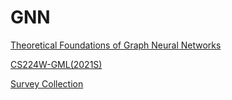 # GNN

[Theoretical Foundations of Graph Neural Networks](https://petar-v.com/talks/GNN-Wednesday.pdf)

[CS224W-GML(2021S)](https://mp.weixin.qq.com/s?__biz=MzUyNzcyNzE0Mg==&mid=2247500163&idx=1&sn=f6d9b0e9f2d7467274136ca5940d63f8&chksm=fa79aecacd0e27dc9dc2951d69b5c40b3d2113dffe88e6912fb41662e9a37d151e6d6b2abaa4&mpshare=1&scene=24&srcid=0425Z3k3w2WA6sTqoew0ortw&sharer_sharetime=1619335374988&sharer_shareid=d83a9486063ac231dfde82323ca7dc67&exportkey=AegJ8J9eTgBihtQspmLAKNE%3D&pass_ticket=FGICLXX1hGltNGrN%2BVm3hD0YNETP2ujITYEefo%2Fe9ZXokPM1h3yZ1B8aspqiG2Y6&wx_header=0#rd)

[Survey Collection](https://mp.weixin.qq.com/s?__biz=MzIzMjQyNzQ5MA==&mid=2247546444&idx=1&sn=fe81c4083bb6dd31d83a1c3763b5bbe9&chksm=e8976cc1dfe0e5d7f96ce65a60b120e7392ca9322a278cb5ccf042fa77fcf52fcca0c535ff02&mpshare=1&scene=24&srcid=0320G3mHmFbUPxLqW5njpJAT&sharer_sharetime=1616250727599&sharer_shareid=d83a9486063ac231dfde82323ca7dc67&exportkey=AROQRw7KDylsFucA2QlXfdw%3D&pass_ticket=FGICLXX1hGltNGrN%2BVm3hD0YNETP2ujITYEefo%2Fe9ZXokPM1h3yZ1B8aspqiG2Y6&wx_header=0#rd)
